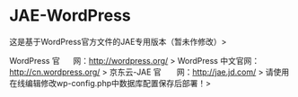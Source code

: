 ﻿JAE-WordPress
=============

这是基于WordPress官方文件的JAE专用版本（暂未作修改）> 

WordPress 官      网：http://wordpress.org/ > 
WordPress 中文官网：http://cn.wordpress.org/ > 
京东云-JAE 官       网：http://jae.jd.com/ > 
请使用在线编辑修改wp-config.php中数据库配置保存后部署！> 